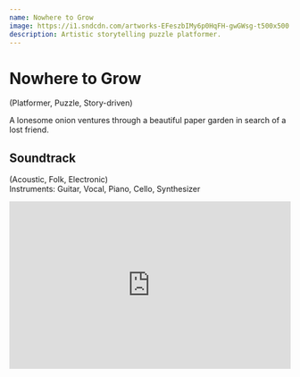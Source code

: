 ```yaml
---
name: Nowhere to Grow
image: https://i1.sndcdn.com/artworks-EFeszbIMy6p0HqFH-gwGWsg-t500x500.jpg
description: Artistic storytelling puzzle platformer.
---
```


# Nowhere to Grow

(Platformer, Puzzle, Story-driven)

A lonesome onion ventures through a beautiful paper garden in search of a lost friend. 

## Soundtrack
(Acoustic, Folk, Electronic)\
Instruments: Guitar, Vocal, Piano, Cello, Synthesizer

<iframe width="100%" height="300" scrolling="no" frameborder="no" allow="autoplay" src="https://w.soundcloud.com/player/?url=https%3A//api.soundcloud.com/playlists/1680881013&color=%23ff7e1c&auto_play=false&hide_related=false&show_comments=true&show_user=true&show_reposts=false&show_teaser=true"></iframe>
